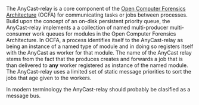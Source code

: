 The AnyCast-relay is a core component of the [Open Computer Forensics
Architecture](Open_Computer_Forensics_Architecture "wikilink") (OCFA)
for communicating tasks or jobs between processes. Build upon the
concept of an on-disk persistent priority queue, the AnyCast-relay
implements a a collection of named multi-producer multi-consumer work
queues for modules in the Open Computer Forensics Architecture. In OCFA,
a process identifies itself to the AnyCast-relay as being an instance of
a named type of module and in doing so registers itself with the AnyCast
as worker for that module. The name of the AnyCast relay stems from the
fact that the produces creates and forwards a job that is than delivered
to **any** worker registered as instance of the named module. The
AnyCast-relay uses a limited set of static message priorities to sort
the jobs that age given to the workers.

In modern terminology the AnyCast-relay should probably be clasified as
a message bus.